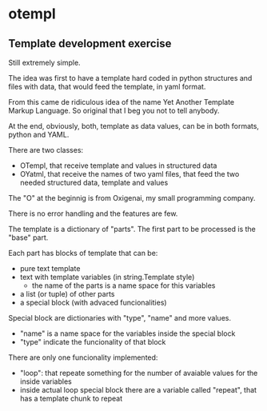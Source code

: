# otempl

## Template development exercise

Still extremely simple.

The idea was first to have a template hard coded in python structures and
files with data, that would feed the template, in yaml format.

From this came de ridiculous idea of the name Yet Another Template Markup
Language. So original that I beg you not to tell anybody.

At the end, obviously, both, template as data values, can be in both formats,
python and YAML.

There are two classes:
- OTempl, that receive template and values in structured data
- OYatml, that receive the names of two yaml files, that feed the two needed
  structured data, template and values

The "O" at the beginnig is from Oxigenai, my small programming company.

There is no error handling and the features are few.

The template is a dictionary of "parts". The first part to be processed is the
"base" part.

Each part has blocks of template that can be:
- pure text template
- text with template variables (in string.Template style)
  - the name of the parts is a name space for this variables
- a list (or tuple) of other parts
- a special block (with advaced funcionalities)

Special block are dictionaries with "type", "name" and more values.
- "name" is a name space for the variables inside the special block
- "type" indicate the funcionality of that block

There are only one funcionality implemented:
- "loop": that repeate something for the number of avaiable values for the
  inside variables
- inside actual loop special block there are a variable called "repeat", that
  has a template chunk to repeat
